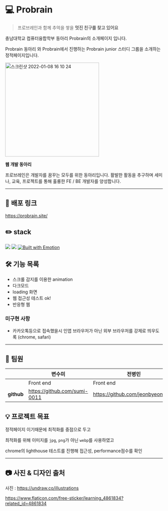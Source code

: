 # :computer: Probrain

> 프로브레인과 함께 추억을 쌓을 **멋진 친구를 찾고 있어요**

충남대학교 컴퓨터융합학부 동아리 Probrain의 소개페이지 입니다. 

Probrain 동아리 와 Probrain에서 진행하는 Probrain junior 스터디 그룹을 소개하는 정적페이지입니다. 



  <img width="300" alt="스크린샷 2022-01-08 16 10 24" src="https://user-images.githubusercontent.com/28756358/148635381-73a7a3a3-a60c-4dfe-8f83-359a09494a75.png">



**웹 개발 동아리**

프로브레인은 개발자를 꿈꾸는 모두를 위한 동아리입니다. 활발한 활동을 추구하며 세미나, 교육, 프로젝트를 통해 훌륭한 FE / BE 개발자를 양성합니다.


---

## :link: 배포 링크

https://probrain.site/

 
## :pencil2: stack

<img src="https://img.shields.io/badge/Gatsby-663399?style=for-the-badge&logo=Gatsby&logoColor=white"> <img src="https://img.shields.io/badge/TypeScript-3178C6?style=for-the-badge&logo=TypeScript&logoColor=white"> [![Built with Emotion](https://camo.githubusercontent.com/77c73715147f8ec38cfc534eafcab6671c46b77401e99681888a8230eac22431/68747470733a2f2f62616467656e2e6e65742f62616467652f6275696c74253230776974682f656d6f74696f6e2f663039306435)](https://emotion.sh/)



 

## 🛠 기능 목록

- 스크롤 감지를 이용한 animation
- 다크모드 
- loading  화면
- 웹 접근성 테스트 ok!
- 반응형 웹



### 미구현 사항 

- 카카오톡등으로 접속했을시 인앱 브라우저가 아닌 외부 브라우저를 강제로 띄우도록 (chrome, safari)

  



---



## :raising_hand: 팀원

|            | 변수미                       | 전병민                           |
| ---------- | ---------------------------- | -------------------------------- |
|            | Front end                    | Front end                        |
| **github** | https://github.com/sumi-0011 | https://github.com/jeonbyeongmin |



## :bulb: 프로젝트 목표

정적페이지 이기때문에 최적화를 중점으로 두고 

최적화를 위해 이미지를 `jpg`, `png`가 아닌 `webp`를 사용하였고

chrome의 lighthouse 테스트를 진행해 접근성, performance점수를 확인


---
## :camera: 사진 & 디자인 출처

사진  : https://undraw.co/illustrations

https://www.flaticon.com/free-sticker/learning_4861834?related_id=4861834
